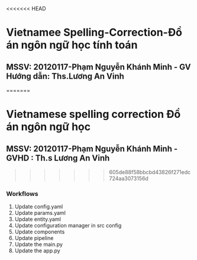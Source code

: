<<<<<<< HEAD
# Vietnamee Spelling-Correction-Đồ án ngôn ngữ học tính toán
## MSSV: 20120117-Phạm Nguyễn Khánh Minh - GV Hướng dẫn: Ths.Lương An Vinh
=======
# Vietnamese spelling correction Đồ án ngôn ngữ học 
## MSSV: 20120117-Phạm Nguyễn Khánh Minh - GVHD : Th.s Lương An Vinh
>>>>>>> 605de88f58bbcbd43826f271edc724aa3073156d

### Workflows

1. Update config.yaml
2. Update params.yaml
3. Update entity.yaml
4. Update configuration manager in src config
5. Update components
6. Update pipeline
7. Update the main.py
8. Update the app.py

